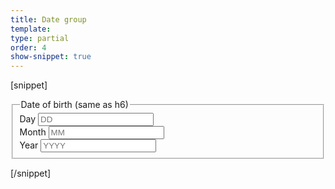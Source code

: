```yaml
---
title: Date group
template:
type: partial
order: 4
show-snippet: true
---
```

[snippet]
<div class="col-wrap">
     <div class="col col--fluid-offset-3 col--fluid-8">
        <form role="form">
            <div class="form-group">
                <fieldset>
                    <legend>Date of birth (same as h6)</legend>
                    <div class="col-wrap">
                        <div class="col col--fluid-3">
                            <label class="control-label" for="dd">Day</label>
                            <input type="text" class="form-control" id="dd" maxlength="2"
                                   placeholder="DD">
                        </div>
                        <div class="col col--fluid-3">
                            <label class="control-label" for="mm">Month</label>
                            <input type="text" class="form-control" id="mm" maxlength="2"
                                   placeholder="MM">
                        </div>
                        <div class="col col--fluid-3">
                            <label class="control-label" for="yyyy">Year</label>
                            <input type="text" class="form-control" id="yyyy" maxlength="4"
                                   placeholder="YYYY">
                        </div>
                    </div>
                </fieldset>
            </div>
        </form>
    </div>
</div>
[/snippet]